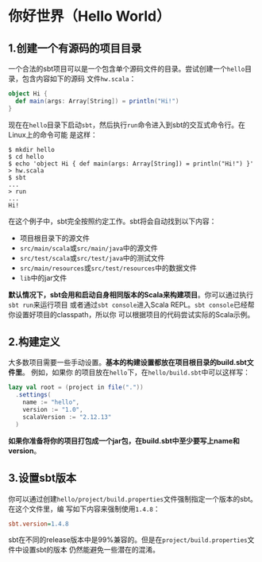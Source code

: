 你好世界（Hello World）
================================================================================
## 1.创建一个有源码的项目目录
一个合法的sbt项目可以是一个包含单个源码文件的目录。尝试创建一个`hello`目录，包含内容如下的源码
文件`hw.scala`：
```scala
object Hi {
  def main(args: Array[String]) = println("Hi!")
}
```
现在在`hello`目录下启动`sbt`，然后执行`run`命令进入到sbt的交互式命令行。在Linux上的命令可能
是这样：
```shell
$ mkdir hello
$ cd hello
$ echo 'object Hi { def main(args: Array[String]) = println("Hi!") }' > hw.scala
$ sbt
...
> run
...
Hi!
```
在这个例子中，sbt完全按照约定工作。sbt将会自动找到以下内容：
+ 项目根目录下的源文件
+ `src/main/scala`或`src/main/java`中的源文件
+ `src/test/scala`或`src/test/java`中的测试文件
+ `src/main/resources`或`src/test/resources`中的数据文件
+ `lib`中的jar文件

**默认情况下，sbt会用和启动自身相同版本的Scala来构建项目**。你可以通过执行`sbt run`来运行项目
或者通过`sbt console`进入Scala REPL。`sbt console`已经帮你设置好项目的classpath，所以你
可以根据项目的代码尝试实际的Scala示例。

## 2.构建定义
大多数项目需要一些手动设置。**基本的构建设置都放在项目根目录的build.sbt文件里**。 例如，如果你
的项目放在`hello`下，在`hello/build.sbt`中可以这样写：
```scala
lazy val root = (project in file("."))
  .settings(
    name := "hello",
    version := "1.0",
    scalaVersion := "2.12.13"
  )
```
**如果你准备将你的项目打包成一个jar包，在build.sbt中至少要写上name和version**。

## 3.设置sbt版本
你可以通过创建`hello/project/build.properties`文件强制指定一个版本的sbt。在这个文件里，编
写如下内容来强制使用`1.4.8`：
```ini
sbt.version=1.4.8
```
sbt在不同的release版本中是99%兼容的。但是在`project/build.properties`文件中设置sbt的版本
仍然能避免一些潜在的混淆。